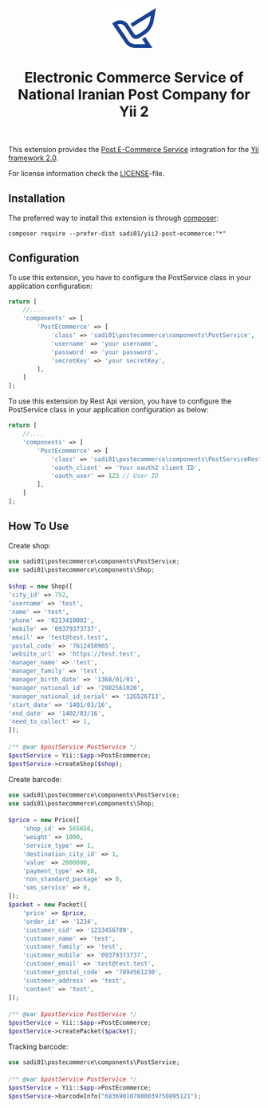<p align="center">
    <a href="https://ecommerce.post.ir/" target="_blank" rel="external">
        <img src="https://raw.githubusercontent.com/Sadi01/yii2-post-ecommerce/master/src/img/post.png" height="80px">
    </a>
    <h1 align="center">Electronic Commerce Service of National Iranian Post Company for Yii 2</h1>
    <br>
</p>

This extension provides the [Post E-Commerce Service](https://ecommerce.post.ir/) integration for the [Yii framework 2.0](http://www.yiiframework.com).

For license information check the [LICENSE](LICENSE.md)-file.

Installation
------------

The preferred way to install this extension is through [composer](http://getcomposer.org/download/):


```
composer require --prefer-dist sadi01/yii2-post-ecommerce:"*"
```

Configuration
-------------

To use this extension, you have to configure the PostService class in your application configuration:

```php
return [
    //....
    'components' => [
        'PostEcommerce' => [
            'class' => 'sadi01\postecommerce\components\PostService',
            'username' => 'your username',
            'password' => 'your password',
            'secretKey' => 'your secretKey',
        ],
    ]
];
```

To use this extension by Rest Api version, you have to configure the PostService class in your application configuration as below:

```php
return [
    //....
    'components' => [
        'PostEcommerce' => [
            'class' => 'sadi01\postecommerce\components\PostServiceRest',
            'oauth_client' => 'Your oauth2 client ID',
            'oauth_user' => 123 // User ID
        ],
    ]
];
```

How To Use
-------------

Create shop:
```php
use sadi01\postecommerce\components\PostService;
use sadi01\postecommerce\components\Shop;

$shop = new Shop([
'city_id' => 752,
'username' => 'test',
'name' => 'test',
'phone' => '0213410002',
'mobile' => '09379373737',
'email' => 'test@test.test',
'postal_code' => '7612458965',
'website_url' => 'https://test.test',
'manager_name' => 'test',
'manager_family' => 'test',
'manager_birth_date' => '1368/01/01',
'manager_national_id' => '2982561020',
'manager_national_id_serial' => '12G526713',
'start_date' => '1401/03/16',
'end_date' => '1402/03/16',
'need_to_collect' => 1,
]);

/** @var $postService PostService */
$postService = Yii::$app->PostEcommerce;
$postService->createShop($shop);
```

Create barcode:
```php
use sadi01\postecommerce\components\PostService;
use sadi01\postecommerce\components\Shop;

$price = new Price([
    'shop_id' => 565656,
    'weight' => 1000,
    'service_type' => 1,
    'destination_city_id' => 1,
    'value' => 2000000,
    'payment_type' => 88,
    'non_standard_package' => 0,
    'sms_service' => 0,
]);
$packet = new Packet([
    'price' => $price,
    'order_id' => '1234',
    'customer_nid' => '1233456789',
    'customer_name' => 'test',
    'customer_family' => 'test',
    'customer_mobile' => '09379373737',
    'customer_email' => 'test@test.test',
    'customer_postal_code' => '7894561230',
    'customer_address' => 'test',
    'content' => 'test',
]);

/** @var $postService PostService */
$postService = Yii::$app->PostEcommerce;
$postService->createPacket($packet);
```

Tracking barcode:
```php
use sadi01\postecommerce\components\PostService;

/** @var $postService PostService */
$postService = Yii::$app->PostEcommerce;
$postService->barcodeInfo("683690107800039750895121");
```